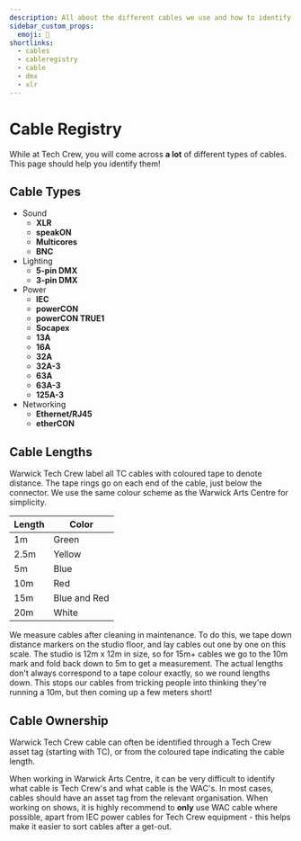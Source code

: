 ```yaml
---
description: All about the different cables we use and how to identify them.
sidebar_custom_props:
  emoji: 🔌
shortlinks:
  - cables
  - cableregistry
  - cable
  - dmx
  - xlr
---
```

# Cable Registry

While at Tech Crew, you will come across **a lot** of different types of cables. This page should help you identify
them!

## Cable Types

* Sound
  * **XLR**
  * **speakON**
  * **Multicores**
  * **BNC**
* Lighting
  * **5-pin DMX**
  * **3-pin DMX**
* Power
  * **IEC**
  * **powerCON**
  * **powerCON TRUE1**
  * **Socapex**
  * **13A**
  * **16A**
  * **32A**
  * **32A-3**
  * **63A**
  * **63A-3**
  * **125A-3**
* Networking
  * **Ethernet/RJ45**
  * **etherCON**

## Cable Lengths

Warwick Tech Crew label all TC cables with coloured tape to denote distance.
The tape rings go on each end of the cable, just below the connector.
We use the same colour scheme as the Warwick Arts Centre for simplicity.

| Length  | Color        |
|---------|--------------|
| 1m      | Green        |
| 2.5m    | Yellow       |
| 5m      | Blue         |
| 10m     | Red          |
| 15m     | Blue and Red |
| 20m     | White        |

We measure cables after cleaning in maintenance.
To do this, we tape down distance markers on the studio floor, and lay cables out one by one on this scale.
The studio is 12m x 12m in size, so for 15m+ cables we go to the 10m mark and fold back down to 5m to get a measurement.
The actual lengths don't always correspond to a tape colour exactly, so we round lengths down.
This stops our cables from tricking people into thinking they're running a 10m, but then coming up a few meters short!

## Cable Ownership

Warwick Tech Crew cable can often be identified through a Tech Crew asset tag (starting with TC), or from the coloured
tape indicating the cable length.

When working in Warwick Arts Centre, it can be very difficult to identify what cable is Tech Crew's and what cable is
the WAC's. In most cases, cables should have an asset tag from the relevant organisation. When working on shows, it is
highly recommend to **only** use WAC cable where possible, apart from IEC power cables for Tech Crew equipment -
this helps make it easier to sort cables after a get-out.
